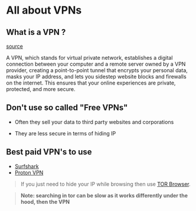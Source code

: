 # All about VPNs

## What is a VPN ? 

[source](https://azure.microsoft.com/en-us/resources/cloud-computing-dictionary/what-is-vpn)

A VPN, which stands for virtual private network, establishes a digital connection between your computer and a remote server owned by a VPN provider, creating a point-to-point tunnel that encrypts your personal data, masks your IP address, and lets you sidestep website blocks and firewalls on the internet. This ensures that your online experiences are private, protected, and more secure.

## Don't use so called "Free VPNs"

- Often they sell your data to third party websites and corporations

- They are less secure in terms of hiding IP

## Best paid VPN's to use
- [Surfshark](https://surfshark.com/)
- [Proton VPN](https://protonvpn.com/)

> If you just need to hide your IP while browsing then use [TOR Browser](https://www.torproject.org/).

> **Note: searching in tor can be slow as it works differently under the hood, then the VPN**


